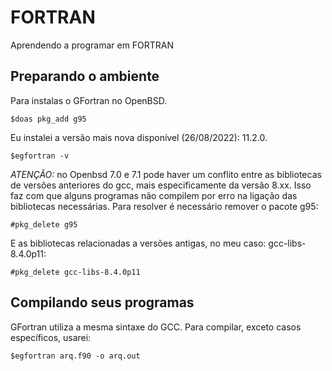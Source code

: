 # FORTRAN
Aprendendo a programar em FORTRAN

## Preparando o ambiente 

Para instalas o GFortran no OpenBSD.
	
	$doas pkg_add g95
 
Eu instalei a versão mais nova disponível (26/08/2022): 11.2.0.
	
	$egfortran -v

*ATENÇÃO:* no Openbsd 7.0 e 7.1 pode haver um conflito entre as bibliotecas
de versões anteriores do gcc, mais especificamente da versão 8.xx.
Isso faz com que alguns programas não compilem por erro na ligação das
bibliotecas necessárias.
Para resolver é necessário remover o pacote g95:

	#pkg_delete g95

E as bibliotecas relacionadas a versões antigas, no meu caso: gcc-libs-8.4.0p11:
	
	#pkg_delete gcc-libs-8.4.0p11

## Compilando seus programas

GFortran utiliza a mesma sintaxe do GCC. Para compilar, exceto casos específicos, usarei:
	
	$egfortran arq.f90 -o arq.out
